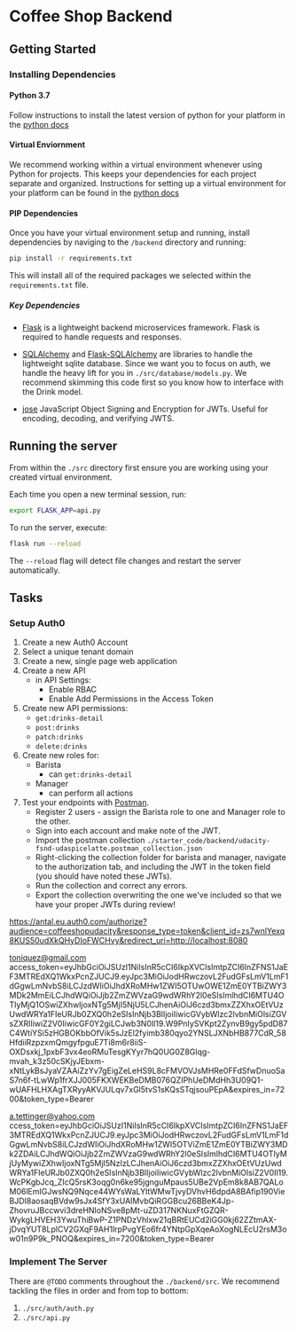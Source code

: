 # Coffee Shop Backend

## Getting Started

### Installing Dependencies

#### Python 3.7

Follow instructions to install the latest version of python for your platform in the [python docs](https://docs.python.org/3/using/unix.html#getting-and-installing-the-latest-version-of-python)

#### Virtual Enviornment

We recommend working within a virtual environment whenever using Python for projects. This keeps your dependencies for each project separate and organized. Instructions for setting up a virtual environment for your platform can be found in the [python docs](https://packaging.python.org/guides/installing-using-pip-and-virtual-environments/)

#### PIP Dependencies

Once you have your virtual environment setup and running, install dependencies by naviging to the `/backend` directory and running:

```bash
pip install -r requirements.txt
```

This will install all of the required packages we selected within the `requirements.txt` file.

##### Key Dependencies

- [Flask](http://flask.pocoo.org/)  is a lightweight backend microservices framework. Flask is required to handle requests and responses.

- [SQLAlchemy](https://www.sqlalchemy.org/) and [Flask-SQLAlchemy](https://flask-sqlalchemy.palletsprojects.com/en/2.x/) are libraries to handle the lightweight sqlite database. Since we want you to focus on auth, we handle the heavy lift for you in `./src/database/models.py`. We recommend skimming this code first so you know how to interface with the Drink model.

- [jose](https://python-jose.readthedocs.io/en/latest/) JavaScript Object Signing and Encryption for JWTs. Useful for encoding, decoding, and verifying JWTS.

## Running the server

From within the `./src` directory first ensure you are working using your created virtual environment.

Each time you open a new terminal session, run:

```bash
export FLASK_APP=api.py
```

To run the server, execute:

```bash
flask run --reload
```

The `--reload` flag will detect file changes and restart the server automatically.

## Tasks

### Setup Auth0

1. Create a new Auth0 Account
2. Select a unique tenant domain
3. Create a new, single page web application
4. Create a new API
    - in API Settings:
        - Enable RBAC
        - Enable Add Permissions in the Access Token
5. Create new API permissions:
    - `get:drinks-detail`
    - `post:drinks`
    - `patch:drinks`
    - `delete:drinks`
6. Create new roles for:
    - Barista
        - can `get:drinks-detail`
    - Manager
        - can perform all actions
7. Test your endpoints with [Postman](https://getpostman.com). 
    - Register 2 users - assign the Barista role to one and Manager role to the other.
    - Sign into each account and make note of the JWT.
    - Import the postman collection `./starter_code/backend/udacity-fsnd-udaspicelatte.postman_collection.json`
    - Right-clicking the collection folder for barista and manager, navigate to the authorization tab, and including the JWT in the token field (you should have noted these JWTs).
    - Run the collection and correct any errors.
    - Export the collection overwriting the one we've included so that we have your proper JWTs during review!

https://antal.eu.auth0.com/authorize?audience=coffeeshopudacity&response_type=token&client_id=zs7wnlYexq8KUS50udXkQHyDIoFWCHvy&redirect_uri=http://localhost:8080

toniquez@gmail.com
access_token=eyJhbGciOiJSUzI1NiIsInR5cCI6IkpXVCIsImtpZCI6InZFNS1JaEF3MTREdXQ1WkxPcnZJUCJ9.eyJpc3MiOiJodHRwczovL2FudGFsLmV1LmF1dGgwLmNvbS8iLCJzdWIiOiJhdXRoMHw1ZWI5OTUwOWE1ZmE0YTBiZWY3MDk2MmEiLCJhdWQiOiJjb2ZmZWVzaG9wdWRhY2l0eSIsImlhdCI6MTU4OTIyMjQ1OSwiZXhwIjoxNTg5MjI5NjU5LCJhenAiOiJ6czd3bmxZZXhxOEtVUzUwdWRYa1FIeURJb0ZXQ0h2eSIsInNjb3BlIjoiIiwicGVybWlzc2lvbnMiOlsiZGVsZXRlIiwiZ2V0IiwicGF0Y2giLCJwb3N0Il19.W9PnIySVKpt2ZynvB9gy5pdD87C4WtiYSi5zHGBOKbbOfVik5sJzEl2fyimb380qyo2YNSLJXNbHB877CdR_58HfdiiRzpzxmQmgyfpguE7Ti8m6r8iiS-OXDsxkj_1pxbF3vx4eoRMuTesgKYyr7hQ0UG0Z8Glqg-mvah_k3z50cSKjyJEbxm-xNtLykBsJyaVZAAiZzYv7gEigZeLeHS9L8cFMVOVJsMHRe0FFdSfwDnuoSaS7n6f-tLwWp1frXJJ005FKXWEKBeDMB076QZIPhUeDMdHh3U09Q1-wUAFHLHXAgTXRyyAKVJULqv7xGl5tvS1sKQsSTqjsouPEpA&expires_in=7200&token_type=Bearer

a.tettinger@yahoo.com
ccess_token=eyJhbGciOiJSUzI1NiIsInR5cCI6IkpXVCIsImtpZCI6InZFNS1JaEF3MTREdXQ1WkxPcnZJUCJ9.eyJpc3MiOiJodHRwczovL2FudGFsLmV1LmF1dGgwLmNvbS8iLCJzdWIiOiJhdXRoMHw1ZWI5OTViZmE1ZmE0YTBiZWY3MDk2ZDAiLCJhdWQiOiJjb2ZmZWVzaG9wdWRhY2l0eSIsImlhdCI6MTU4OTIyMjUyMywiZXhwIjoxNTg5MjI5NzIzLCJhenAiOiJ6czd3bmxZZXhxOEtVUzUwdWRYa1FIeURJb0ZXQ0h2eSIsInNjb3BlIjoiIiwicGVybWlzc2lvbnMiOlsiZ2V0Il19.WcPKgbJcq_ZIcQ5rsK3oqg0n6ke95jgnguMpaus5UBe2VpEm8k8AB7QALoM06lEmIGJwsNQ9Nqce44WYsWaLYltWMwTjvyDVhvH6dpdA8BAfip190VieBJDI8aosaqBVdw9sJx4SfY3xUAIMvbQiRGGBcu26BBeK4Jp-ZhovruJBccwvi3dreHNIoNSve8pMt-uZD317NKNuxFtGZQR-WykgLHVEH3YwuThiBwP-Z1PNDzVhlxw21qBRtEUCd2iGG0kj62ZZtmAX-jDvqYUT8LplCV2GXqF9AH1lrpPvgYEo6fr4YNtpGpXqeAoXogNLEcU2rsM3ow01n9P9k_PNOQ&expires_in=7200&token_type=Bearer

### Implement The Server

There are `@TODO` comments throughout the `./backend/src`. We recommend tackling the files in order and from top to bottom:

1. `./src/auth/auth.py`
2. `./src/api.py`